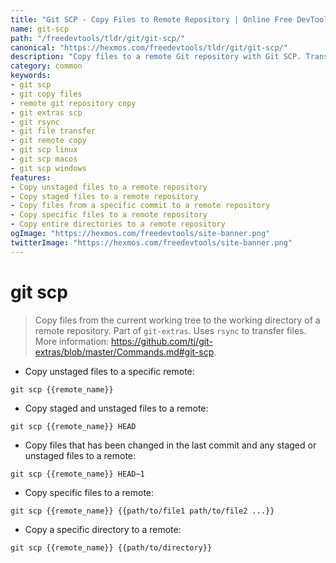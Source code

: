 ```yaml
---
title: "Git SCP - Copy Files to Remote Repository | Online Free DevTools by Hexmos"
name: git-scp
path: "/freedevtools/tldr/git/git-scp/"
canonical: "https://hexmos.com/freedevtools/tldr/git/git-scp/"
description: "Copy files to a remote Git repository with Git SCP. Transfer files securely using rsync. Free online tool, no registration required."
category: common
keywords:
- git scp
- git copy files
- remote git repository copy
- git extras scp
- git rsync
- git file transfer
- git remote copy
- git scp linux
- git scp macos
- git scp windows
features:
- Copy unstaged files to a remote repository
- Copy staged files to a remote repository
- Copy files from a specific commit to a remote repository
- Copy specific files to a remote repository
- Copy entire directories to a remote repository
ogImage: "https://hexmos.com/freedevtools/site-banner.png"
twitterImage: "https://hexmos.com/freedevtools/site-banner.png"
---
```


# git scp

> Copy files from the current working tree to the working directory of a remote repository.
> Part of `git-extras`. Uses `rsync` to transfer files.
> More information: <https://github.com/tj/git-extras/blob/master/Commands.md#git-scp>.

- Copy unstaged files to a specific remote:

`git scp {{remote_name}}`

- Copy staged and unstaged files to a remote:

`git scp {{remote_name}} HEAD`

- Copy files that has been changed in the last commit and any staged or unstaged files to a remote:

`git scp {{remote_name}} HEAD~1`

- Copy specific files to a remote:

`git scp {{remote_name}} {{path/to/file1 path/to/file2 ...}}`

- Copy a specific directory to a remote:

`git scp {{remote_name}} {{path/to/directory}}`
